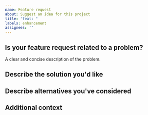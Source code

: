```yaml
---
name: Feature request
about: Suggest an idea for this project
title: "feat: "
labels: enhancement
assignees: ''
---
```


## Is your feature request related to a problem?
A clear and concise description of the problem.

## Describe the solution you'd like

## Describe alternatives you've considered

## Additional context


